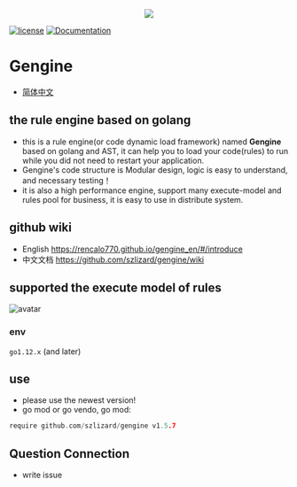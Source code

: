 <div align="center">
  <img src="gengine.png">
</div>

[![license](https://img.shields.io/badge/license-BSD-blue.svg)]()
[![Documentation](https://img.shields.io/badge/api-reference-blue.svg)](https://github.com/szlizard/gengine/wiki)

# Gengine
- [简体中文](README_zh.md)

## the rule engine based on golang
- this is a rule engine(or code dynamic load framework) named **Gengine** based on golang and AST, it can help you to load your code(rules) to run while you did not need to restart your application.
- Gengine's code structure is Modular design, logic is easy to understand, and necessary testing！
- it is also a high performance engine, support many execute-model and rules pool for business, it is easy to use in distribute system.

## github wiki
- English https://rencalo770.github.io/gengine_en/#/introduce
- 中文文档 https://github.com/szlizard/gengine/wiki

## supported the execute model of rules
 ![avatar](exe_model.jpg)


### env
`go1.12.x` (and later)

## use
- please use the newest version!
- go mod or go vendo, go mod:
```go
require github.com/szlizard/gengine v1.5.7
```

## Question Connection
- write issue
